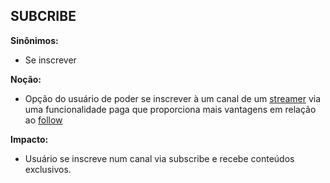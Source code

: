 ## SUBCRIBE

**Sinônimos:** 
* Se inscrever

**Noção:** 
* Opção do usuário de poder se inscrever à um canal de um [streamer](https://github.com/gabrielziegler3/Requisitos-2018-1/wiki/L%C3%A9xico-Streamer) via uma funcionalidade paga que proporciona mais vantagens em relação ao [follow](https://github.com/gabrielziegler3/Requisitos-2018-1/wiki/Dar-Follow)

**Impacto:**
* Usuário se inscreve num canal via subscribe e recebe conteúdos exclusivos.
